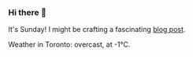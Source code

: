 ### Hi there :wave:

It's Sunday! I might be crafting a fascinating [blog post](https://www.benjaminwuethrich.dev).

Weather in Toronto: overcast, at -1°C.

